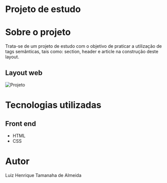 # Projeto de estudo

# Sobre o projeto

Trata-se de um projeto de estudo com o objetivo de praticar a utilização de tags semânticas, tais como: section, header e article na construção deste layout.

## Layout web

![Projeto](https://github.com/LuizTamanaha/projetodeestudo/assets/30093909/5894e2bc-25c6-472b-b843-7a2fd6dad3c9)

# Tecnologias utilizadas

## Front end
- HTML
- CSS

# Autor

Luiz Henrique Tamanaha de Almeida
